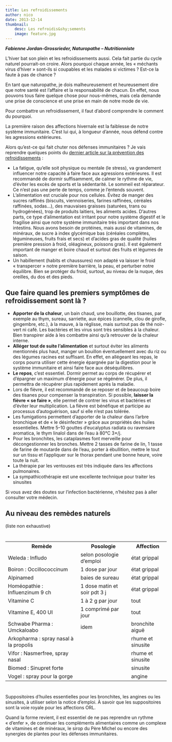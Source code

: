 ```yaml
---
title: Les refroidissements
author: nico
date: 2013-12-14
thumbnail:
    desc: Les refroidis&shy;sements
    image: feature.jpg
---
```


**_Fabienne Jordan-Grossrieder, Naturopathe – Nutritionniste_**

L’hiver bat son plein et les refroidissements aussi. Cela fait partie du cycle naturel pourrait-on croire. Alors pourquoi chaque année, les « méchants virus d’hiver » sont-ils si coupables et les malades si victimes ? Est-ce la faute à pas de chance ?

En tant que naturopathe, je dois malheureusement et heureusement dire que notre santé est l’affaire et la responsabilité de chacun. En effet, nous pouvons tous faire quelque chose pour nous-mêmes, mais cela demande une prise de conscience et une prise en main de notre mode de vie.

Pour combattre un refroidissement, il faut d’abord comprendre le comment du pourquoi.

La première raison des affections hivernale est la faiblesse de notre système immunitaire. C’est lui qui, à longueur d’année, nous défend contre les agressions extérieures.

Alors qu’est-ce qui fait chuter nos défenses immunitaires ? Je vais reprendre quelques points du [dernier article sur la prévention des refroidissements][1] :

- La fatigue, qu’elle soit physique ou mentale (le stress), va grandement influencer notre capacité à faire face aux agressions extérieures. Il est recommandé de dormir suffisamment, de calmer le rythme de vie, d’éviter les excès de sports et la sédentarité. Le sommeil est réparateur. Ce n’est pas une perte de temps, comme je l’entends souvent.
- L’alimentation est cruciale pour nos cellules. Évitez de manger des sucres raffinés (biscuits, viennoiseries, farines raffinées, céréales raffinées, sodas...), des mauvaises graisses (saturées, trans ou hydrogénées), trop de produits laitiers, les aliments acides. D’autres parts, ce type d’alimentation est irritant pour notre système digestif et le fragilise ainsi que notre système immunitaire très important dans nos intestins. Nous avons besoin de protéines, mais aussi de vitamines, de minéraux, de sucre à index glycémique bas (céréales complètes, légumineuses, fruits frais et secs) et d’acides gras de qualité (huiles première pression à froid, oléagineux, poissons gras). Il est également important de manger et boire chaud et surtout des fruits et légumes de saison.
- Un habillement (habits et chaussures) non adapté va laisser le froid « transpercer » notre première barrière, la peau, et perturber notre équilibre. Bien se protéger du froid, surtout, au niveau de la nuque, des oreilles, du dos et des pieds.

## Que faire quand les premiers symptômes de refroidissement sont là ?

- **Apporter de la chaleur**, un bain chaud, une bouillotte, des tisanes, par exemple au thym, sureau, sarriette, aux épices (cannelle, clou de girofle, gingembre, etc.), à la mauve, à la réglisse, mais surtout pas de thé noir-vert ni café. Les bactéries et les virus sont très sensibles à la chaleur. Bien transpirer aide à les combattre ainsi qu’à retrouver de la chaleur interne.
- **Alléger tout de suite l’alimentation** et surtout éviter les aliments mentionnés plus haut, manger un bouillon éventuellement avec du riz ou des légumes racines est suffisant. En effet, en allégeant les repas, le corps pourra utiliser cette énergie épargnée par la digestion pour le système immunitaire et ainsi faire face aux déséquilibres.
- **Le repos**, c’est essentiel. Dormir permet au corps de récupérer et d’épargner un maximum d’énergie pour se régénérer. De plus, il permettra de récupérer plus rapidement après la maladie.
- Lors de fièvre, il est recommandé de se reposer et de beaucoup boire des tisanes pour compenser la transpiration. Si possible, **laisser la fièvre « se faire »**, elle permet de contrer les virus et bactéries et d’éviter leur multiplication. La fièvre est bénéfique et participe au processus d’autoguérison, sauf si elle n’est pas tolérée.
- Les fumigations permettent d’apporter de la chaleur dans l’arbre bronchique et de « le désinfecter » grâce aux propriétés des huiles essentielles. Mettre 5–10 gouttes d’eucalyptus radiata ou ravensare aromatica, le thym linalol dans de l’eau à 80°C 3×/j.
- Pour les bronchites, les cataplasmes font merveille pour décongestionner les bronches. Mettre 2 tasses de farine de lin, 1 tasse de farine de moutarde dans de l’eau, porter à ébullition, mettre le tout sur un tissu et l’appliquer sur le thorax pendant une bonne heure, voire toute la nuit.
- La thérapie par les ventouses est très indiquée dans les affections pulmonaires.
- La sympathicothérapie est une excellente technique pour traiter les sinusites

Si vous avez des doutes sur l’infection bactérienne, n’hésitez pas à aller consulter votre médecin.

## Au niveau des remèdes naturels

(liste non exhaustive)

<table class="equiv_therap" style="width: 100%; margin: 40px 0">
<tr>
<th>Remède</th>
<th>Posologie</th>
<th>Affection</th>
</tr>
<tr>
<td>Weleda : Infludo</td>
<td>selon posologie d’emploi</td>
<td>état grippal</td>
</tr>
<tr>
<td>Boiron : Occillococcinum</td>
<td>1 dose par jour</td>
<td>état grippal</td>
</tr>
<tr>
<td>Alpinamed</td>
<td>baies de sureau</td>
<td>état grippal</td>
</tr>
<tr>
<td>Homéopathie : Influenzinum 9 ch</td>
<td>1 dose matin et soir pdt 3 j</td>
<td>état grippal</td>
</tr>
<tr>
<td>Vitamine C</td>
<td>1 à 2 g par jour</td>
<td>tout</td>
</tr>
<tr>
<td>Vitamine E, 400 UI</td>
<td>1 comprimé par jour</td>
<td>tout</td>
</tr>
<tr>
<td>Schwabe Pharma : Umckaloabo</td>
<td>idem</td>
<td>bronchite aiguë</td>
</tr>
<tr>
<td>Arkopharma : spray nasal à la propolis</td>
<td></td>
<td>rhume et sinusite</td>
</tr>
<tr>
<td>Vifor : Nasmerfree, spray nasal</td>
<td></td>
<td>rhume et sinusite</td>
</tr>
<tr>
<td>Biomed : Sinupret forte</td>
<td></td>
<td>sinusite</td>
</tr>
<tr>
<td>Vogel : spray pour la gorge</td>
<td></td>
<td>angine</td>
</tr>
</table>

Suppositoires d’huiles essentielles pour les bronchites, les angines ou les sinusites, à utiliser selon la notice d’emploi. À savoir que les suppositoires sont la voie royale pour les affections ORL.

Quand la forme revient, il est essentiel de ne pas reprendre un rythme « d’enfer », de continuer les compléments alimentaires comme un complexe de vitamines et de minéraux, le sirop du Père Michel ou encore des synergies de plantes pour les défenses immunitaires.

[1]: /ressources/prevention-hiver/ "Prévention pour l’hiver"
